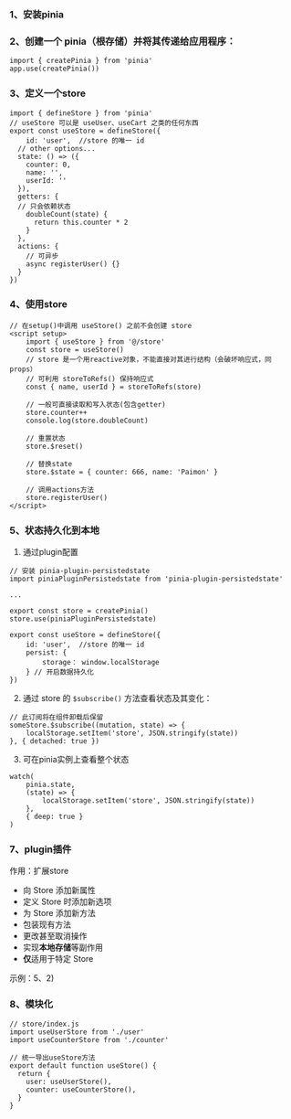 ### 1、安装pinia

### 2、创建一个 pinia（根存储）并将其传递给应用程序：

```
import { createPinia } from 'pinia'
app.use(createPinia())
```

### 3、定义一个store

```
import { defineStore } from 'pinia'
// useStore 可以是 useUser、useCart 之类的任何东西
export const useStore = defineStore({
	id: 'user',  //store 的唯一 id
  // other options...
  state: () => ({
  	counter: 0,
  	name: '',
    userId: ''
  }),
  getters: {
  // 只会依赖状态
  	doubleCount(state) {
      return this.counter * 2
    }
  },
  actions: {
  	// 可异步
  	async registerUser() {}
  }
})
```

### 4、使用store

```
// 在setup()中调用 useStore() 之前不会创建 store
<script setup>
	import { useStore } from '@/store'
	const store = useStore()
	// store 是一个用reactive对象，不能直接对其进行结构（会破坏响应式，同props）
	// 可利用 storeToRefs() 保持响应式
	const { name, userId } = storeToRefs(store)
	
	// 一般可直接读取和写入状态(包含getter)
	store.counter++
	console.log(store.doubleCount)
	
	// 重置状态
	store.$reset()
	
	// 替换state
	store.$state = { counter: 666, name: 'Paimon' }
	
	// 调用actions方法
	store.registerUser()
</script>
```

### 5、状态持久化到本地

1) 通过plugin配置

```
// 安装 pinia-plugin-persistedstate
import piniaPluginPersistedstate from 'pinia-plugin-persistedstate'

...

export const store = createPinia()
store.use(piniaPluginPersistedstate)

export const useStore = defineStore({
	id: 'user',  //store 的唯一 id
	persist: {
		storage： window.localStorage
	} // 开启数据持久化
})
```

2) 通过 store 的 `$subscribe()` 方法查看状态及其变化：

```
// 此订阅将在组件卸载后保留
someStore.$subscribe((mutation, state) => {
	localStorage.setItem('store', JSON.stringify(state))
}, { detached: true })
```

3) 可在pinia实例上查看整个状态

```
watch(
	pinia.state,
	(state) => {
		localStorage.setItem('store', JSON.stringify(state))
	},
	{ deep: true }
)
```

### 7、plugin插件

作用：扩展store

- 向 Store 添加新属性
- 定义 Store 时添加新选项
- 为 Store 添加新方法
- 包装现有方法
- 更改甚至取消操作
- 实现**本地存储**等副作用
- **仅**适用于特定 Store

示例：5、2)

### 8、模块化

```
// store/index.js
import useUserStore from './user'
import useCounterStore from './counter'

// 统一导出useStore方法
export default function useStore() {
  return {
    user: useUserStore(),
    counter: useCounterStore(),
  }
}
```

